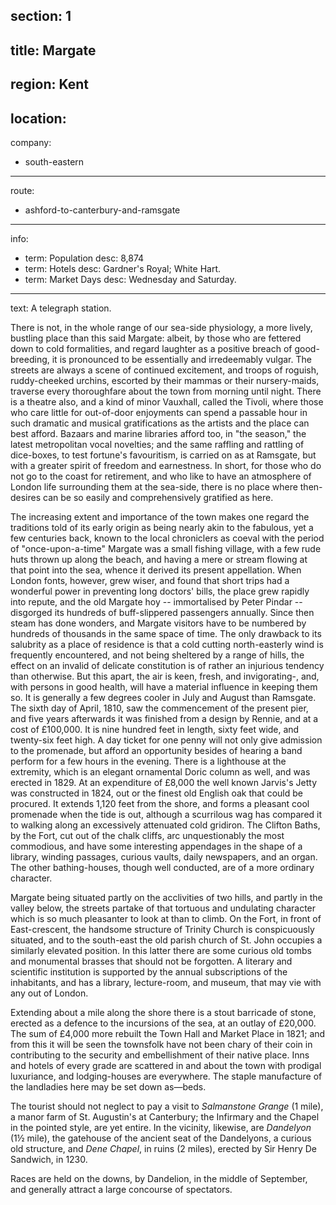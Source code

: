 section: 1
----
title: Margate
----
region: Kent
----
location: 
----
company:
- south-eastern
----
route:
- ashford-to-canterbury-and-ramsgate
----
info:
- term: Population
  desc: 8,874
- term: Hotels
  desc: Gardner's Royal; White Hart.
- term: Market Days
  desc: Wednesday and Saturday.
----
text: A telegraph station.

There is not, in the whole range of our sea-side physiology, a more lively, bustling place than this said Margate: albeit, by those who are fettered down to cold formalities, and regard laughter as a positive breach of good-breeding, it is pronounced to be essentially and irredeemably vulgar. The streets are always a scene of continued excitement, and troops of roguish, ruddy-cheeked urchins, escorted by their mammas or their nursery-maids, traverse every thoroughfare about the town from morning until night. There is a theatre also, and a kind of minor Vauxhall, called the Tivoli, where those who care little for out-of-door enjoyments can spend a passable hour in such dramatic and musical gratifications as the artists and the place can best afford. Bazaars and marine libraries afford too, in "the season," the latest metropolitan vocal novelties; and the same raffling and rattling of dice-boxes, to test fortune's favouritism, is carried on as at Ramsgate, but with a greater spirit of freedom and earnestness. In short, for those who do not go to the coast for retirement, and who like to have an atmosphere of London life surrounding them at the sea-side, there is no place where then- desires can be so easily and comprehensively gratified as here.

The increasing extent and importance of the town makes one regard the traditions told of its early origin as being nearly akin to the fabulous, yet a few centuries back, known to the local chroniclers as coeval with the period of "once-upon-a-time" Margate was a small fishing village, with a few rude huts thrown up along the beach, and having a mere or stream flowing at that point into the sea, whence it derived its present appellation. When London fonts, however, grew wiser, and found that short trips had a wonderful power in preventing long doctors' bills, the place grew rapidly into repute, and the old Margate hoy -- immortalised by Peter Pindar -- disgorged its hundreds of buff-slippered passengers annually. Since then steam has done wonders, and Margate visitors have to be numbered by hundreds of thousands in the same space of time. The only drawback to its salubrity as a place of residence is that a cold cutting north-easterly wind is frequently encountered, and not being sheltered by a range of hills, the effect on an invalid of delicate constitution is of rather an injurious tendency than otherwise. But this apart, the air is keen, fresh, and invigorating-, and, with persons in good health, will have a material influence in keeping them so. It is generally a few degrees cooler in July and August than Ramsgate. The sixth day of April, 1810, saw the commencement of the present pier, and five years afterwards it was finished from a design by Rennie, and at a cost of £100,000. It is nine hundred feet in length, sixty feet wide, and twenty-six feet high. A day ticket for one penny will not only give admission to the promenade, but afford an opportunity besides of hearing a band perform for a few hours in the evening. There is a lighthouse at the extremity, which is an elegant ornamental Doric column as well, and was erected in 1829. At an expenditure of £8,000 the well known Jarvis's Jetty was constructed in 1824, out or the finest old English oak that could be procured. It extends 1,120 feet from the shore, and forms a pleasant cool promenade when the tide is out, although a scurrilous wag has compared it to walking along an excessively attenuated cold gridiron. The Clifton Baths, by the Fort, cut out of the chalk cliffs, arc unquestionably the most commodious, and have some interesting appendages in the shape of a library, winding passages, curious vaults, daily newspapers, and an organ. The other bathing-houses, though well conducted, are of a more ordinary character.

Margate being situated partly on the acclivities of two hills, and partly in the valley below, the streets partake of that tortuous and undulating character which is so much pleasanter to look at than to climb. On the Fort, in front of East-crescent, the handsome structure of Trinity Church is conspicuously situated, and to the south-east the old parish church of St. John occupies a similarly elevated position. In this latter there are some curious old tombs and monumental brasses that should not be forgotten. A literary and scientific institution is supported by the annual subscriptions of the inhabitants, and has a library, lecture-room, and museum, that may vie with any out of London.

Extending about a mile along the shore there is a stout barricade of stone, erected as a defence to the incursions of the sea, at an outlay of £20,000. The sum of £4,000 more rebuilt the Town Hall and Market Place in 1821; and from this it will be seen the townsfolk have not been chary of their coin in contributing to the security and embellishment of their native place. Inns and hotels of every grade are scattered in and about the town with prodigal luxuriance, and lodging-houses are everywhere. The staple manufacture of the landladies here may be set down as—beds.

The tourist should not neglect to pay a visit to *Salmanstone Grange* (1 mile), a manor farm of St. Augustin's at Canterbury; the Infirmary and the Chapel in the pointed style, are yet entire. In the vicinity, likewise, are *Dandelyon* (1½ mile), the gatehouse of the ancient seat of the Dandelyons, a curious old structure, and *Dene Chapel*, in ruins (2 miles), erected by Sir Henry De Sandwich, in 1230.

Races are held on the downs, by Dandelion, in the middle of September, and generally attract a large concourse of spectators.
